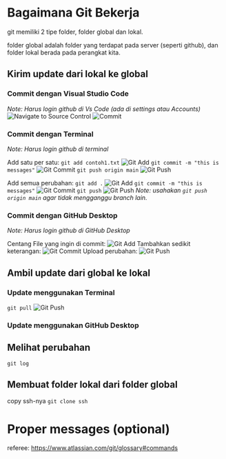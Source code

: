 # Bagaimana Git Bekerja

git memiliki 2 tipe folder, folder global dan lokal.

folder global adalah folder yang terdapat pada server (seperti github), dan folder lokal berada pada perangkat kita.

## Kirim update dari lokal ke global

### Commit dengan Visual Studio Code
_Note: Harus login github di Vs Code (ada di settings atau Accounts)_
![Navigate to Source Control](images/vsc_sc.png)
![Commit](images/vsc_commit.png)

### Commit dengan Terminal
_Note: Harus login github di terminal_

Add satu per satu:
`git add contoh1.txt`
![Git Add](images/cmd_add.png)
`git commit -m "this is messages"`
![Git Commit](images/cmd_commit.png)
`git push origin main`
![Git Push](images/cmd_pushMain.png)

Add semua perubahan:
`git add .`
![Git Add](images/cmd_addAll.png)
`git commit -m "this is messages"`
![Git Commit](images/cmd_commitAll.png)
`git push`
![Git Push](images/cmd_push.png)
_Note: usahakan `git push origin main` agar tidak mengganggu branch lain._

### Commit dengan GitHub Desktop
_Note: Harus login github di GitHub Desktop_

Centang File yang ingin di commit:
![Git Add](images/dstp_add.png)
Tambahkan sedikit keterangan:
![Git Commit](images/dstp_commit.png)
Upload perubahan:
![Git Push](images/dstp_push.png)

## Ambil update dari global ke lokal

### Update menggunakan Terminal
`git pull`
![Git Push](images/cmd_pull.png)

### Update menggunakan GitHub Desktop

## Melihat perubahan
`git log`

## Membuat folder lokal dari folder global
copy ssh-nya
`git clone ssh`

# Proper messages (optional)
referee: https://www.atlassian.com/git/glossary#commands

<!-- # Git Clone
when you want to get the file access, you have to clone it to your local disk,
```
git clone <link_ssh>
```
you can custom the place of clone folder by navigate to your directory first.

# Git Push
to commit a file, we firstly do an add file:
```
git add <file> /*add file one by one*/
OR
git add . /*add all file*/
```

then do the commit:
```
git commit -m <message>
 /*
  give a proper message,
  referee: https://www.atlassian.com/git/glossary#commands
  */
```

finally, push updated changes.
```
git push origin <branch>
```

# Git Pull
to check whether origin branch have any changes
```
git pull origin <branch>
```

# Git Checkout
to change current branch
```
git checkout <branch>
```

# Git Branch
check existing branch and current branch (for local):
```
git branch
```

create a new branch:
```
git branch <name>
```

# Git Merge
Merge another branch to current branch:

firstly, change the branch to target merge:
```
git checkout <branch>
```

Make sure there's nothing changes in that origin:
```
git pull origin <branch>
```

Lastly, we can just merge it by: 
```
git merge <branch>
```

# Git Log
show history and get the commit_code:
```
git log
```

# Git Reset
whenever you want to undo commit:
```
git reset <commit_code>
```

to get commit_code, use git log.

# Git Revert (avoid using this code)
ubah si head dari up-to-date ke versi commit yang kita mau
```
git revert <commit_code>
```

to get commit_code, use git log.

# Set SSH to github
referee: https://gist.github.com/xirixiz/b6b0c6f4917ce17a90e00f9b60566278 -->

